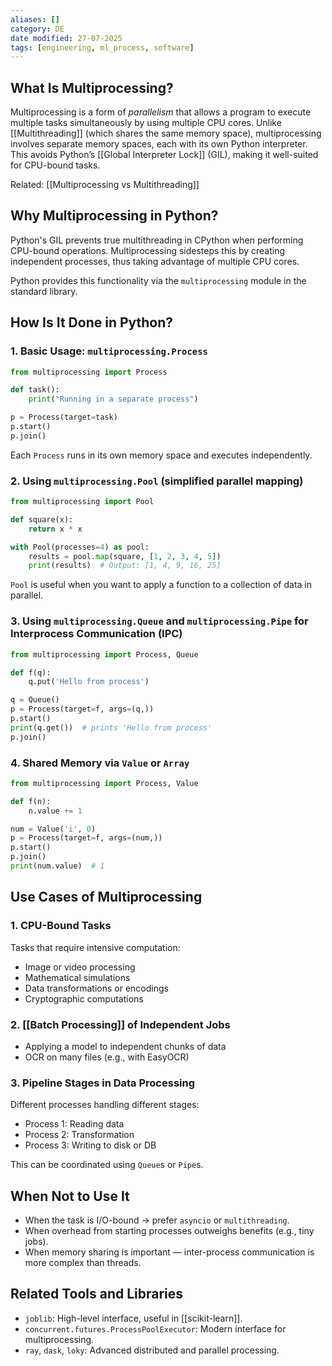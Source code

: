```yaml
---
aliases: []
category: DE
date modified: 27-07-2025
tags: [engineering, ml_process, software]
---
```

## What Is Multiprocessing?

Multiprocessing is a form of *parallelism* that allows a program to execute multiple tasks simultaneously by using multiple CPU cores. Unlike [[Multithreading]] (which shares the same memory space), multiprocessing involves separate memory spaces, each with its own Python interpreter. This avoids Python’s [[Global Interpreter Lock]] (GIL), making it well-suited for CPU-bound tasks.

Related:
[[Multiprocessing vs Multithreading]]
## Why Multiprocessing in Python?

Python's GIL prevents true multithreading in CPython when performing CPU-bound operations. Multiprocessing sidesteps this by creating independent processes, thus taking advantage of multiple CPU cores.

Python provides this functionality via the `multiprocessing` module in the standard library.
## How Is It Done in Python?

### 1. Basic Usage: `multiprocessing.Process`

```python
from multiprocessing import Process

def task():
    print("Running in a separate process")

p = Process(target=task)
p.start()
p.join()
```

Each `Process` runs in its own memory space and executes independently.

### 2. Using `multiprocessing.Pool` (simplified parallel mapping)

```python
from multiprocessing import Pool

def square(x):
    return x * x

with Pool(processes=4) as pool:
    results = pool.map(square, [1, 2, 3, 4, 5])
    print(results)  # Output: [1, 4, 9, 16, 25]
```

`Pool` is useful when you want to apply a function to a collection of data in parallel.

### 3. Using `multiprocessing.Queue` and `multiprocessing.Pipe` for Interprocess Communication (IPC)

```python
from multiprocessing import Process, Queue

def f(q):
    q.put('Hello from process')

q = Queue()
p = Process(target=f, args=(q,))
p.start()
print(q.get())  # prints 'Hello from process'
p.join()
```

### 4. Shared Memory via `Value` or `Array`

```python
from multiprocessing import Process, Value

def f(n):
    n.value += 1

num = Value('i', 0)
p = Process(target=f, args=(num,))
p.start()
p.join()
print(num.value)  # 1
```

## Use Cases of Multiprocessing

### 1. CPU-Bound Tasks

Tasks that require intensive computation:
* Image or video processing
* Mathematical simulations
* Data transformations or encodings
* Cryptographic computations

### 2. [[Batch Processing]] of Independent Jobs
* Applying a model to independent chunks of data
* OCR on many files (e.g., with EasyOCR)

### 3. Pipeline Stages in Data Processing

Different processes handling different stages:
* Process 1: Reading data
* Process 2: Transformation
* Process 3: Writing to disk or DB

This can be coordinated using `Queue`s or `Pipe`s.

## When Not to Use It

* When the task is I/O-bound → prefer `asyncio` or `multithreading`.
* When overhead from starting processes outweighs benefits (e.g., tiny jobs).
* When memory sharing is important — inter-process communication is more complex than threads.
## Related Tools and Libraries

* `joblib`: High-level interface, useful in [[scikit-learn]].
* `concurrent.futures.ProcessPoolExecutor`: Modern interface for multiprocessing.
* `ray`, `dask`, `loky`: Advanced distributed and parallel processing.
